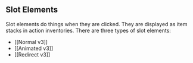 ## Slot Elements

Slot elements do things when they are clicked. They are displayed as item stacks in action inventories. There are three types of slot elements:
* [[Normal v3]]
* [[Animated v3]]
* [[Redirect v3]]